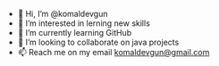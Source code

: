- 👋 Hi, I’m @komaldevgun
- 👀 I’m interested in lerning new skills
- 🌱 I’m currently learning GitHub
- 💞️ I’m looking to collaborate on java projects
- 📫 Reach me on my email komaldevgun@gmail.com

<!---
komaldevgun/komaldevgun is a ✨ special ✨ repository because its `README.md` (this file) appears on your GitHub profile.
You can click the Preview link to take a look at your changes.
--->
